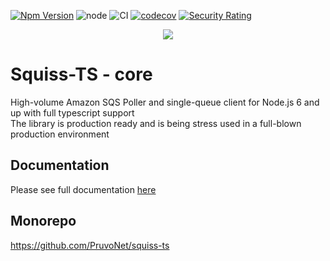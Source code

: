 [![Npm Version](https://img.shields.io/npm/v/@squiss/core.svg?style=popout)](https://www.npmjs.com/package/@squiss/core)
![node](https://img.shields.io/node/v-lts/@squiss/core)
![CI](https://github.com/PruvoNet/squiss-ts/workflows/CI/badge.svg?branch=master)
[![codecov](https://codecov.io/gh/PruvoNet/squiss-ts/branch/master/graph/badge.svg)](https://codecov.io/gh/PruvoNet/squiss-ts)
[![Security Rating](https://sonarcloud.io/api/project_badges/measure?project=PruvoNet_squiss-ts&metric=security_rating)](https://sonarcloud.io/dashboard?id=PruvoNet_squiss-ts)

<p align="center">
  <a href="https://squiss-ts.pruvo.com"><img src="https://github.com/PruvoNet/squiss-ts/blob/docs/source/images/logo.png?raw=true" /></a>
</p>

# Squiss-TS - core
High-volume Amazon SQS Poller and single-queue client for Node.js 6 and up with full typescript support  
The library is production ready and is being stress used in a full-blown production environment

## Documentation

Please see full documentation <a href="https://squiss-ts.pruvo.com">here</a>

## Monorepo
https://github.com/PruvoNet/squiss-ts
